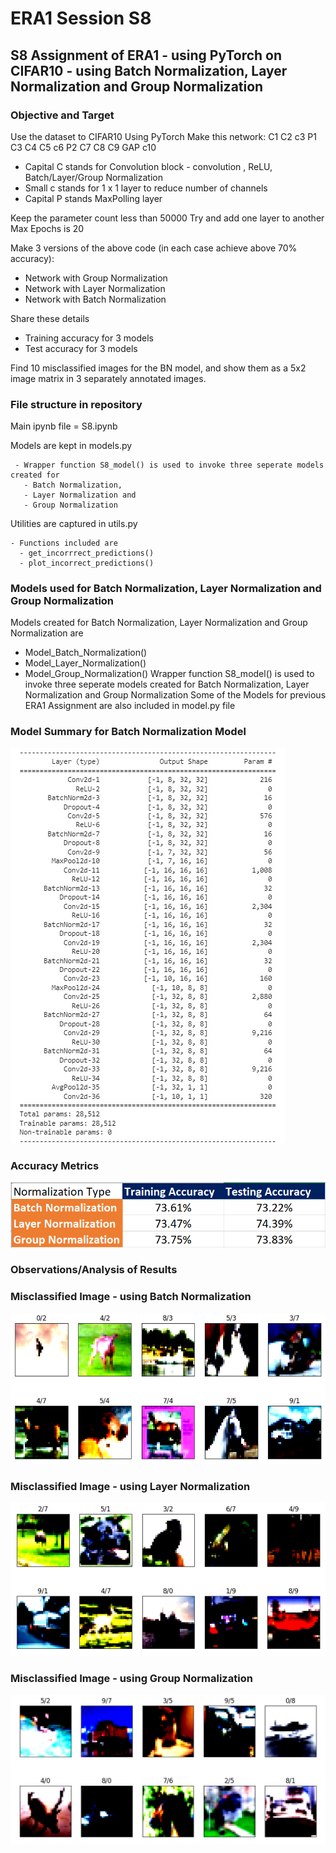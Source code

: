 # ERA1 Session S8
## S8 Assignment of ERA1 - using PyTorch on CIFAR10 - using Batch Normalization, Layer Normalization and Group Normalization

### Objective and Target

Use the dataset to CIFAR10
Using PyTorch Make this network:
C1 C2 c3 P1 C3 C4 C5 c6 P2 C7 C8 C9 GAP c10  
  - Capital C stands for Convolution block - convolution , ReLU, Batch/Layer/Group Normalization
  - Small c stands for 1 x 1 layer to reduce number of channels
  - Capital P stands MaxPolling layer

Keep the parameter count less than 50000
Try and add one layer to another
Max Epochs is 20

Make 3 versions of the above code (in each case achieve above 70% accuracy):
  - Network with Group Normalization
  - Network with Layer Normalization
  - Network with Batch Normalization
    
Share these details
  - Training accuracy for 3 models
  - Test accuracy for 3 models
    
Find 10 misclassified images for the BN model, and show them as a 5x2 image matrix in 3 separately annotated images. 

### File structure in repository

Main ipynb file = S8.ipynb

Models are kept in models.py

     - Wrapper function S8_model() is used to invoke three seperate models created for 
       - Batch Normalization, 
       - Layer Normalization and 
       - Group Normalization

Utilities are captured in utils.py

    - Functions included are
      - get_incorrrect_predictions()
      - plot_incorrect_predictions()
     

### Models used for Batch Normalization, Layer Normalization and Group Normalization

Models created for Batch Normalization, Layer Normalization and Group Normalization are
  - Model_Batch_Normalization()
  - Model_Layer_Normalization()
  - Model_Group_Normalization()
Wrapper function S8_model() is used to invoke three seperate models created for Batch Normalization, Layer Normalization and Group Normalization
Some of the Models for previous ERA1 Assignment are also included in model.py file
   

### Model Summary for Batch Normalization Model

![image](https://github.com/paulsamir2010/ERA1_S8/blob/main/Model_Summary_BN.jpg)

### Accuracy Metrics

![image](https://github.com/paulsamir2010/ERA1_S8/blob/main/Accuracy_Metrics.png)

### Observations/Analysis of Results

### Misclassified Image - using Batch Normalization

![image](https://github.com/paulsamir2010/ERA1_S8/blob/main/MisclassifiedBN.png)

### Misclassified Image - using Layer Normalization

![image](https://github.com/paulsamir2010/ERA1_S8/blob/main/MisclassifiedLN.png)

### Misclassified Image - using Group Normalization

![image](https://github.com/paulsamir2010/ERA1_S8/blob/main/MisclassifiedGN.png)

